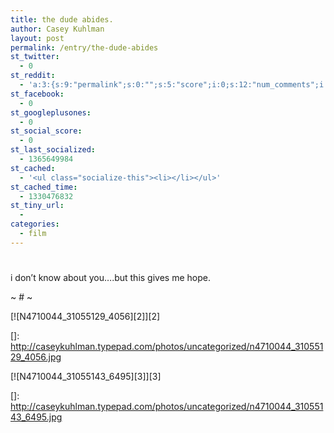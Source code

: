 ```yaml
---
title: the dude abides.
author: Casey Kuhlman
layout: post
permalink: /entry/the-dude-abides
st_twitter:
  - 0
st_reddit:
  - 'a:3:{s:9:"permalink";s:0:"";s:5:"score";i:0;s:12:"num_comments";i:0;}'
st_facebook:
  - 0
st_googleplusones:
  - 0
st_social_score:
  - 0
st_last_socialized:
  - 1365649984
st_cached:
  - '<ul class="socialize-this"><li></li></ul>'
st_cached_time:
  - 1330476832
st_tiny_url:
  - 
categories:
  - film
---
```

# 

i don’t know about you….but this gives me hope.

~ # ~

[![N4710044_31055129_4056][2]][2] 

 []: http://caseykuhlman.typepad.com/photos/uncategorized/n4710044_31055129_4056.jpg



[![N4710044_31055143_6495][3]][3]

 []: http://caseykuhlman.typepad.com/photos/uncategorized/n4710044_31055143_6495.jpg